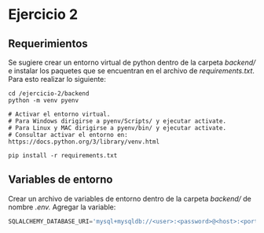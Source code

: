 # Ejercicio 2

## Requerimientos

Se sugiere crear un entorno virtual de python dentro de la carpeta _backend/_ e instalar los paquetes que se encuentran en el archivo de *requirements.txt*. Para esto realizar lo siguiente:

```console
cd /ejercicio-2/backend
python -m venv pyenv

# Activar el entorno virtual.
# Para Windows dirigirse a pyenv/Scripts/ y ejecutar activate.
# Para Linux y MAC dirigirse a pyenv/bin/ y ejecutar activate.
# Consultar activar el entorno en: https://docs.python.org/3/library/venv.html

pip install -r requirements.txt
```
## Variables de entorno
Crear un archivo de variables de entorno dentro de la carpeta _backend/_ de nombre _.env._ Agregar la variable:

```python
SQLALCHEMY_DATABASE_URI='mysql+mysqldb://<user>:<password>@<host>:<port>/datosdb'
```